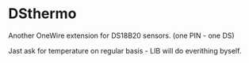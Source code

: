 # DSthermo
Another OneWire extension for DS18B20 sensors. (one PIN - one DS)

Jast ask for temperature on regular basis - LIB will do everithing byself.

